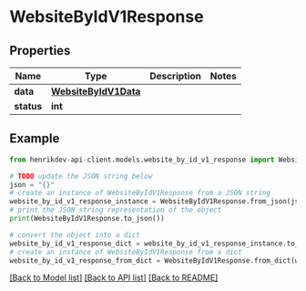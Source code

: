 # WebsiteByIdV1Response


## Properties

Name | Type | Description | Notes
------------ | ------------- | ------------- | -------------
**data** | [**WebsiteByIdV1Data**](WebsiteByIdV1Data.md) |  | 
**status** | **int** |  | 

## Example

```python
from henrikdev-api-client.models.website_by_id_v1_response import WebsiteByIdV1Response

# TODO update the JSON string below
json = "{}"
# create an instance of WebsiteByIdV1Response from a JSON string
website_by_id_v1_response_instance = WebsiteByIdV1Response.from_json(json)
# print the JSON string representation of the object
print(WebsiteByIdV1Response.to_json())

# convert the object into a dict
website_by_id_v1_response_dict = website_by_id_v1_response_instance.to_dict()
# create an instance of WebsiteByIdV1Response from a dict
website_by_id_v1_response_from_dict = WebsiteByIdV1Response.from_dict(website_by_id_v1_response_dict)
```
[[Back to Model list]](../README.md#documentation-for-models) [[Back to API list]](../README.md#documentation-for-api-endpoints) [[Back to README]](../README.md)


